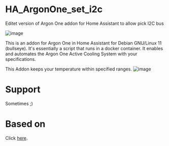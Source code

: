 # HA_ArgonOne_set_i2c
Editet version of Argon One addon for Home Assistant to allow pick I2C bus

![image](https://raw.githubusercontent.com/adamoutler/HassOSArgonOneAddon/main/gitResources/activecooling.jpg)

This is an addon for Argon One in Home Assistant for Debian GNU/Linux 11 (bullseye).
It's essentially a script that runs in a docker container.
It enables and automates the Argon One Active Cooling System with your specifications.

This Addon keeps your temperature within specified ranges.
![image](https://raw.githubusercontent.com/adamoutler/HassOSArgonOneAddon/main/gitResources/FanRangeExplaination.png)

# Support
Sometimes ;)

# Based on
Click [here](https://community.home-assistant.io/t/argon-one-active-cooling-addon/262598/8).
